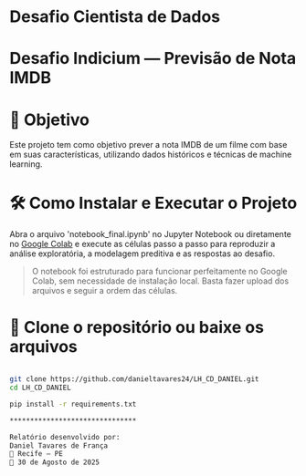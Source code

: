 # Desafio Cientista de Dados
# Desafio Indicium — Previsão de Nota IMDB

# 📌  Objetivo

Este projeto tem como objetivo prever a nota IMDB de um filme com base em suas características, utilizando dados históricos e técnicas de machine learning.

# 🛠️  Como Instalar e Executar o Projeto

Abra o arquivo 'notebook_final.ipynb' no Jupyter Notebook ou diretamente no [Google Colab](https://colab.research.google.com/) e execute as células passo a passo para reproduzir a análise exploratória, a modelagem preditiva e as respostas ao desafio.

> O notebook foi estruturado para funcionar perfeitamente no Google Colab, sem necessidade de instalação local. Basta fazer upload dos arquivos e seguir a ordem das células.

#  📁  Clone o repositório ou baixe os arquivos

```bash

git clone https://github.com/danieltavares24/LH_CD_DANIEL.git
cd LH_CD_DANIEL

pip install -r requirements.txt

*******************************

Relatório desenvolvido por:
Daniel Tavares de França
📍 Recife – PE  
📅 30 de Agosto de 2025
